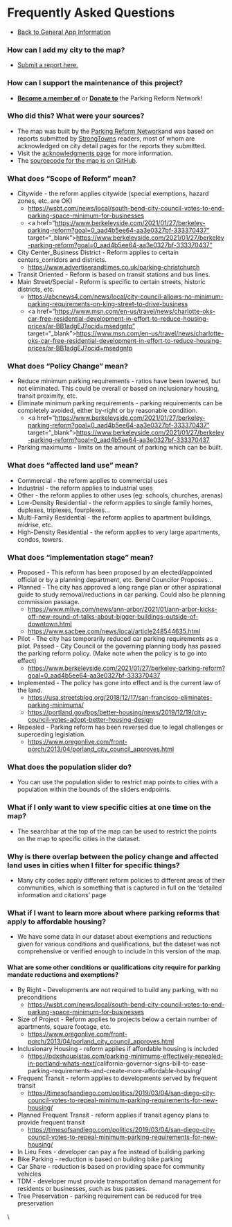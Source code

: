 # Frequently Asked Questions

- [Back to General App Information](info.html)

### How can I add my city to the map? 
* <a href="https://forms.gle/PaYXUP5J7YR1Zi6q6" target="_blank">Submit a report here.</a>

### How can I support the maintenance of this project? 
* **<a href="https://parkingreform.org/join" target="_blank">Become a member of</a>** or **<a href="https://parkingreform.org/donate" target="_blank">Donate to</a>** the Parking Reform Network!

### Who did this? What were your sources? 
* The map was built by the <a href="https://parkingreform.org" target="_blank">Parking Reform Network</a>and was based on reports submitted by <a href="https://strongtowns.org" target="_blank">StrongTowns</a> readers, most of whom are acknowledged on city detail pages for the reports they submitted.
* Visit the [acknowledgments page](acknowledgments.html) for more information.
* The <a href="https://github.com/bradbakermusic/parking_map">sourcecode for the map is on GitHub</a>.

### What does “Scope of Reform” mean?
* Citywide - the reform applies citywide (special exemptions, hazard zones, etc. are OK)
	* <a href=“https://wsbt.com/news/local/south-bend-city-council-votes-to-end-parking-space-minimum-for-businesses” target=“_blank”>https://wsbt.com/news/local/south-bend-city-council-votes-to-end-parking-space-minimum-for-businesses</a>
	* <a href=“https://www.berkeleyside.com/2021/01/27/berkeley-parking-reform?goal=0_aad4b5ee64-aa3e0327bf-333370437” target=“_blank”>https://www.berkeleyside.com/2021/01/27/berkeley-parking-reform?goal=0_aad4b5ee64-aa3e0327bf-333370437”</a>
* City Center_Business District - Reform applies to certain centers_corridors and districts.
	* <a href=“https://www.advertiserandtimes.co.uk/parking-christchurch” target=“_blank”>https://www.advertiserandtimes.co.uk/parking-christchurch</a>
* Transit Oriented - Reform is based on transit stations and bus lines.
* Main Street/Special - Reform is specific to certain streets, historic districts, etc.
	* <a href=“https://abcnews4.com/news/local/city-council-allows-no-minimum-parking-requirements-on-king-street-to-drive-business” target=“_blank”>https://abcnews4.com/news/local/city-council-allows-no-minimum-parking-requirements-on-king-street-to-drive-business</a> 
	* <a href=“https://www.msn.com/en-us/travel/news/charlotte-oks-car-free-residential-development-in-effort-to-reduce-housing-prices/ar-BB1adgEJ?ocid=msedgntp” target=“_blank”>https://www.msn.com/en-us/travel/news/charlotte-oks-car-free-residential-development-in-effort-to-reduce-housing-prices/ar-BB1adgEJ?ocid=msedgntp</a>
### What does “Policy Change” mean? 
* Reduce minimum parking requirements - ratios have been lowered, but not eliminated. This could be overall or based on inclusionary housing, transit proximity, etc.
* Eliminate minimum parking requirements - parking requirements can be completely avoided, either by-right or by reasonable condition.
	* <a href=“https://www.berkeleyside.com/2021/01/27/berkeley-parking-reform?goal=0_aad4b5ee64-aa3e0327bf-333370437” target=“_blank”>https://www.berkeleyside.com/2021/01/27/berkeley-parking-reform?goal=0_aad4b5ee64-aa3e0327bf-333370437</a>
* Parking maximums - limits on the amount of parking which can be built.

### What does “affected land use” mean?
* Commercial - the reform applies to commercial uses
* Industrial - the reform applies to industrial uses
* Other - the reform applies to other uses (eg: schools, churches, arenas)
* Low-Density Residential - the reform applies to single family homes, duplexes, triplexes, fourplexes...
* Multi-Family Residential - the reform applies to apartment buildings, midrise, etc.
* High-Density Residential - the reform applies to very large apartments, condos, towers.

### What does “implementation stage” mean?
* Proposed - This reform has been proposed by an elected/appointed official or by a planning department, etc.
 Bend Councilor Proposes...
* Planned - The city has approved a long range plan or other aspirational guide to study removal/reductions in car parking. Could also be planning commission passage. 
	 * <a href="https://www.mlive.com/news/ann-arbor/2021/01/ann-arbor-kicks-off-new-round-of-talks-about-bigger-buildings-outside-of-downtown.html" target=“_blank”>https://www.mlive.com/news/ann-arbor/2021/01/ann-arbor-kicks-off-new-round-of-talks-about-bigger-buildings-outside-of-downtown.html</a>
	 * <a href="https://www.sacbee.com/news/local/article248544635.html<" target=“_blank”>https://www.sacbee.com/news/local/article248544635.html</a>
* Pilot - The city has temporarily reduced car parking requirements as a pilot. 
Passed - City Council or the governing planning body has passed the parking reform policy. (Make note when the policy is to go into effect)
	* <a href="https://www.berkeleyside.com/2021/01/27/berkeley-parking-reform?goal=0_aad4b5ee64-aa3e0327bf-333370437" target=“_blank”>https://www.berkeleyside.com/2021/01/27/berkeley-parking-reform?goal=0_aad4b5ee64-aa3e0327bf-333370437</a>
* Implemented - The policy has gone into effect and is the current law of the land. 
	* <a href="https://usa.streetsblog.org/2018/12/17/san-francisco-eliminates-parking-minimums/" target=“_blank”>https://usa.streetsblog.org/2018/12/17/san-francisco-eliminates-parking-minimums/</a>
	* <a href="https://portland.gov/bps/better-housing/news/2019/12/19/city-council-votes-adopt-better-housing-design" target=“_blank”>https://portland.gov/bps/better-housing/news/2019/12/19/city-council-votes-adopt-better-housing-design</a>
* Repealed - Parking reform has been reversed due to legal challenges or superceding legislation.
	* <a href="https://www.oregonlive.com/front-porch/2013/04/porland_city_council_approves.html" target=“_blank”>https://www.oregonlive.com/front-porch/2013/04/porland_city_council_approves.html</a>

### What does the population slider do?
* You can use the population slider to restrict map points to cities with a population within the bounds of the sliders endpoints.

### What if I only want to view specific cities at one time on the map?
* The searchbar at the top of the map can be used to restrict the points on the map to specific cities in the dataset.

### Why is there overlap  between the policy change and affected land uses in cities when I filter for specific things?
* Many city codes apply different reform policies to different areas of their communities, which is something that is captured in full on the ‘detailed information and citations’ page

### What if I want to learn more about where parking reforms that apply to affordable housing? 
* We have some data in our dataset about exemptions and reductions given for various conditions and qualifications, but the dataset was not comprehensive or verified enough to include in this version of the map.

#### What are some other conditions or qualifications city require for parking mandate reductions and exemptions?
* By Right - Developments are not required to build any parking, with no preconditions
	* <a href="https://wsbt.com/news/local/south-bend-city-council-votes-to-end-parking-space-minimum-for-businesses" target=“_blank”>https://wsbt.com/news/local/south-bend-city-council-votes-to-end-parking-space-minimum-for-businesses</a>
* Size of Project - Reform applies to projects below a certain number of apartments, square footage, etc.
	* <a href="https://www.oregonlive.com/front-porch/2013/04/porland_city_council_approves.html" target=“_blank”>https://www.oregonlive.com/front-porch/2013/04/porland_city_council_approves.html</a>
* Inclusionary Housing - reform applies if affordable housing is included
	* <a href="https://pdxshoupistas.com/parking-minimums-effectively-repealed-in-portland-whats-next/" target=“_blank”>https://pdxshoupistas.com/parking-minimums-effectively-repealed-in-portland-whats-next/</a>california-governor-signs-bill-to-ease-parking-requirements-and-create-more-affordable-housing/</a>
* Frequent Transit - reform applies to developments served by frequent transit
	* <a href="https://timesofsandiego.com/politics/2019/03/04/san-diego-city-council-votes-to-repeal-minimum-parking-requirements-for-new-housing/" target=“_blank”>https://timesofsandiego.com/politics/2019/03/04/san-diego-city-council-votes-to-repeal-minimum-parking-requirements-for-new-housing/</a>
* Planned Frequent Transit - reform applies if transit agency plans to provide frequent transit
	* <a href="https://timesofsandiego.com/politics/2019/03/04/san-diego-city-council-votes-to-repeal-minimum-parking-requirements-for-new-housing/" target=“_blank”>https://timesofsandiego.com/politics/2019/03/04/san-diego-city-council-votes-to-repeal-minimum-parking-requirements-for-new-housing/</a>
* In Lieu Fees - developer can pay a fee instead of building parking
* Bike Parking - reduction is based on building bike parking
* Car Share - reduction is based on providing space for community vehicles
* TDM - developer must provide transportation demand management for residents or businesses, such as bus passes.
* Tree Preservation - parking requirement can be reduced for tree preservation
























\